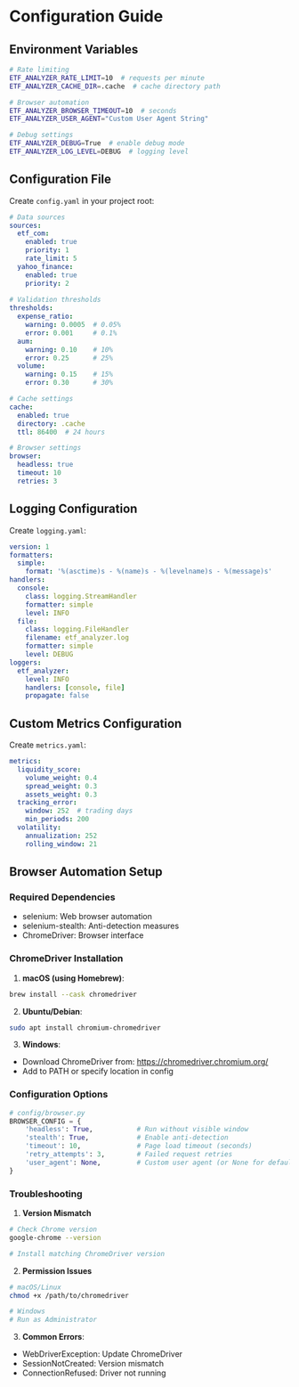 # Configuration Guide

## Environment Variables

```bash
# Rate limiting
ETF_ANALYZER_RATE_LIMIT=10  # requests per minute
ETF_ANALYZER_CACHE_DIR=.cache  # cache directory path

# Browser automation
ETF_ANALYZER_BROWSER_TIMEOUT=10  # seconds
ETF_ANALYZER_USER_AGENT="Custom User Agent String"

# Debug settings
ETF_ANALYZER_DEBUG=True  # enable debug mode
ETF_ANALYZER_LOG_LEVEL=DEBUG  # logging level
```

## Configuration File

Create `config.yaml` in your project root:

```yaml
# Data sources
sources:
  etf_com:
    enabled: true
    priority: 1
    rate_limit: 5
  yahoo_finance:
    enabled: true
    priority: 2
    
# Validation thresholds
thresholds:
  expense_ratio:
    warning: 0.0005  # 0.05%
    error: 0.001     # 0.1%
  aum:
    warning: 0.10    # 10%
    error: 0.25      # 25%
  volume:
    warning: 0.15    # 15%
    error: 0.30      # 30%

# Cache settings
cache:
  enabled: true
  directory: .cache
  ttl: 86400  # 24 hours

# Browser settings
browser:
  headless: true
  timeout: 10
  retries: 3
```

## Logging Configuration

Create `logging.yaml`:

```yaml
version: 1
formatters:
  simple:
    format: '%(asctime)s - %(name)s - %(levelname)s - %(message)s'
handlers:
  console:
    class: logging.StreamHandler
    formatter: simple
    level: INFO
  file:
    class: logging.FileHandler
    filename: etf_analyzer.log
    formatter: simple
    level: DEBUG
loggers:
  etf_analyzer:
    level: INFO
    handlers: [console, file]
    propagate: false
```

## Custom Metrics Configuration

Create `metrics.yaml`:

```yaml
metrics:
  liquidity_score:
    volume_weight: 0.4
    spread_weight: 0.3
    assets_weight: 0.3
  tracking_error:
    window: 252  # trading days
    min_periods: 200
  volatility:
    annualization: 252
    rolling_window: 21
```

## Browser Automation Setup

### Required Dependencies
- selenium: Web browser automation
- selenium-stealth: Anti-detection measures
- ChromeDriver: Browser interface

### ChromeDriver Installation

1. **macOS (using Homebrew)**:
```bash
brew install --cask chromedriver
```

2. **Ubuntu/Debian**:
```bash
sudo apt install chromium-chromedriver
```

3. **Windows**:
- Download ChromeDriver from: https://chromedriver.chromium.org/
- Add to PATH or specify location in config

### Configuration Options

```python
# config/browser.py
BROWSER_CONFIG = {
    'headless': True,           # Run without visible window
    'stealth': True,            # Enable anti-detection
    'timeout': 10,              # Page load timeout (seconds)
    'retry_attempts': 3,        # Failed request retries
    'user_agent': None,         # Custom user agent (or None for default)
}
```

### Troubleshooting

1. **Version Mismatch**
```bash
# Check Chrome version
google-chrome --version

# Install matching ChromeDriver version
```

2. **Permission Issues**
```bash
# macOS/Linux
chmod +x /path/to/chromedriver

# Windows
# Run as Administrator
```

3. **Common Errors**:
- WebDriverException: Update ChromeDriver
- SessionNotCreated: Version mismatch
- ConnectionRefused: Driver not running 